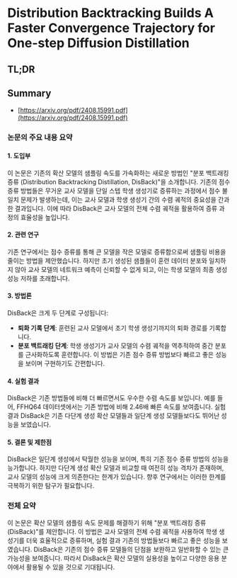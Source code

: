 # Distribution Backtracking Builds A Faster Convergence Trajectory for One-step Diffusion Distillation
## TL;DR
## Summary
- [https://arxiv.org/pdf/2408.15991.pdf](https://arxiv.org/pdf/2408.15991.pdf)

### 논문의 주요 내용 요약

#### 1. 도입부
이 논문은 기존의 확산 모델의 샘플링 속도를 가속화하는 새로운 방법인 "분포 백트래킹 증류 (Distribution Backtracking Distillation, DisBack)"을 소개합니다. 기존의 점수 증류 방법들은 무거운 교사 모델을 단일 스텝 학생 생성기로 증류하는 과정에서 점수 불일치 문제가 발생하는데, 이는 교사 모델과 학생 생성기 간의 수렴 궤적의 중요성을 간과한 결과입니다. 이에 따라 DisBack은 교사 모델의 전체 수렴 궤적을 활용하여 증류 과정의 효율성을 높입니다.

#### 2. 관련 연구
기존 연구에서는 점수 증류를 통해 큰 모델을 작은 모델로 증류함으로써 샘플링 비용을 줄이는 방법을 제안했습니다. 하지만 초기 생성된 샘플들이 훈련 데이터 분포와 일치하지 않아 교사 모델의 네트워크 예측이 신뢰할 수 없게 되고, 이는 학생 모델의 최종 생성 성능 저하를 초래합니다.

#### 3. 방법론
DisBack은 크게 두 단계로 구성됩니다: 
- **퇴화 기록 단계**: 훈련된 교사 모델에서 초기 학생 생성기까지의 퇴화 경로를 기록합니다.
- **분포 백트래킹 단계**: 학생 생성기가 교사 모델의 수렴 궤적을 역추적하여 중간 분포를 근사화하도록 훈련합니다. 이 방법은 기존 점수 증류 방법보다 빠르고 좋은 성능을 보이며 구현하기도 간편합니다.

#### 4. 실험 결과
DisBack은 기존 방법들에 비해 더 빠르면서도 우수한 수렴 속도를 보입니다. 예를 들어, FFHQ64 데이터셋에서는 기존 방법에 비해 2.46배 빠른 속도를 보여줍니다. 실험 결과 DisBack은 기존 다단계 생성 확산 모델들과 일단계 생성 모델들보다도 뛰어난 성능을 보였습니다.

#### 5. 결론 및 제한점
DisBack은 일단계 생성에서 탁월한 성능을 보이며, 특히 기존 점수 증류 방법의 성능을 능가합니다. 하지만 다단계 생성 확산 모델과 비교할 때 여전히 성능 격차가 존재하며, 교사 모델의 성능에 크게 의존한다는 한계가 있습니다. 향후 연구에서는 이러한 한계를 극복하기 위한 탐구가 필요합니다.

### 전체 요약
이 논문은 확산 모델의 샘플링 속도 문제를 해결하기 위해 "분포 백트래킹 증류(DisBack)"를 제안합니다. 이 방법은 교사 모델의 전체 수렴 궤적을 사용하여 학생 생성기를 더욱 효율적으로 증류하며, 실험 결과 기존의 방법들보다 빠르고 좋은 성능을 보였습니다. DisBack은 기존의 점수 증류 모델들의 단점을 보완하고 일반화할 수 있는 큰 가능성을 보여줍니다. 따라서 DisBack은 확산 모델의 실용성을 높이고 다양한 응용 분야에서 활용될 수 있을 것으로 기대됩니다.